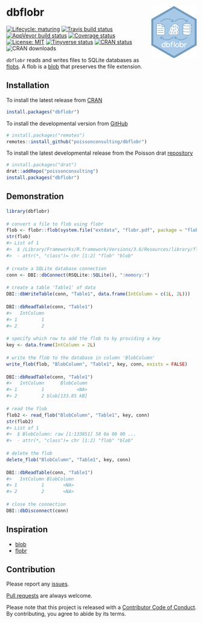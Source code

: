 
<!-- README.md is generated from README.Rmd. Please edit that file -->

# dbflobr <img src="man/figures/logo.png" align="right" />

<!-- badges: start -->

[![Lifecycle:
maturing](https://img.shields.io/badge/lifecycle-maturing-blue.svg)](https://www.tidyverse.org/lifecycle/#maturing)
[![Travis build
status](https://travis-ci.com/poissonconsulting/dbflobr.svg?branch=master)](https://travis-ci.com/poissonconsulting/dbflobr)
[![AppVeyor build
status](https://ci.appveyor.com/api/projects/status/4yop2q92batu2e25/branch/master?svg=true)](https://ci.appveyor.com/project/poissonconsulting/dbflobr/branch/master)
[![Coverage
status](https://codecov.io/gh/poissonconsulting/dbflobr/branch/master/graph/badge.svg)](https://codecov.io/github/poissonconsulting/dbflobr?branch=master)
[![License:
MIT](https://img.shields.io/badge/License-MIT-green.svg)](https://opensource.org/licenses/MIT)
[![Tinyverse
status](https://tinyverse.netlify.com/badge/dbflobr)](https://CRAN.R-project.org/package=dbflobr)
[![CRAN
status](https://www.r-pkg.org/badges/version/dbflobr)](https://cran.r-project.org/package=dbflobr)
![CRAN downloads](https://cranlogs.r-pkg.org/badges/dbflobr)
<!-- badges: end -->

`dbflobr` reads and writes files to SQLite databases as
[flobs](https://github.com/poissonconsulting/flobr). A flob is a
[blob](https://github.com/tidyverse/blob) that preserves the file
extension.

## Installation

To install the latest release from [CRAN](https://cran.r-project.org)

``` r
install.packages("dbflobr")
```

To install the developmental version from
[GitHub](https://github.com/poissonconsulting/dbflobr)

``` r
# install.packages("remotes")
remotes::install_github("poissonconsulting/dbflobr")
```

To install the latest developmental release from the Poisson drat
[repository](https://github.com/poissonconsulting/drat)

``` r
# install.packages("drat")
drat::addRepo("poissonconsulting")
install.packages("dbflobr")
```

## Demonstration

``` r
library(dbflobr)

# convert a file to flob using flobr
flob <- flobr::flob(system.file("extdata", "flobr.pdf", package = "flobr"))
str(flob)
#> List of 1
#>  $ /Library/Frameworks/R.framework/Versions/3.6/Resources/library/flobr/extdata/flobr.pdf: raw [1:133851] 58 0a 00 00 ...
#>  - attr(*, "class")= chr [1:2] "flob" "blob"

# create a SQLite database connection 
conn <- DBI::dbConnect(RSQLite::SQLite(), ":memory:")

# create a table 'Table1' of data
DBI::dbWriteTable(conn, "Table1", data.frame(IntColumn = c(1L, 2L)))

DBI::dbReadTable(conn, "Table1")
#>   IntColumn
#> 1         1
#> 2         2

# specify which row to add the flob to by providing a key 
key <- data.frame(IntColumn = 2L)

# write the flob to the database in column 'BlobColumn'
write_flob(flob, "BlobColumn", "Table1", key, conn, exists = FALSE)

DBI::dbReadTable(conn, "Table1")
#>   IntColumn      BlobColumn
#> 1         1            <NA>
#> 2         2 blob[133.85 kB]

# read the flob
flob2 <- read_flob("BlobColumn", "Table1", key, conn)
str(flob2)
#> List of 1
#>  $ BlobColumn: raw [1:133851] 58 0a 00 00 ...
#>  - attr(*, "class")= chr [1:2] "flob" "blob"

# delete the flob
delete_flob("BlobColumn", "Table1", key, conn)

DBI::dbReadTable(conn, "Table1")
#>   IntColumn BlobColumn
#> 1         1       <NA>
#> 2         2       <NA>

# close the connection
DBI::dbDisconnect(conn)
```

## Inspiration

  - [blob](https://github.com/tidyverse/blob)
  - [flobr](https://github.com/poissonconsulting/flobr)

## Contribution

Please report any
[issues](https://github.com/poissonconsulting/dbflobr/issues).

[Pull requests](https://github.com/poissonconsulting/dbflobr/pulls) are
always welcome.

Please note that this project is released with a [Contributor Code of
Conduct](https://github.com/poissonconsulting/dbflobr/blob/master/CODE_OF_CONDUCT.md).
By contributing, you agree to abide by its terms.
